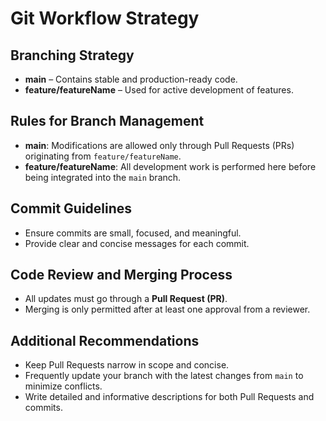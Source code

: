 # Git Workflow Strategy

## Branching Strategy
- **main** – Contains stable and production-ready code.
- **feature/featureName** – Used for active development of features.

## Rules for Branch Management
- **main**: Modifications are allowed only through Pull Requests (PRs) originating from `feature/featureName`.
- **feature/featureName**: All development work is performed here before being integrated into the `main` branch.

## Commit Guidelines
- Ensure commits are small, focused, and meaningful.
- Provide clear and concise messages for each commit.

## Code Review and Merging Process
- All updates must go through a **Pull Request (PR)**.
- Merging is only permitted after at least one approval from a reviewer.

## Additional Recommendations
- Keep Pull Requests narrow in scope and concise.
- Frequently update your branch with the latest changes from `main` to minimize conflicts.
- Write detailed and informative descriptions for both Pull Requests and commits.